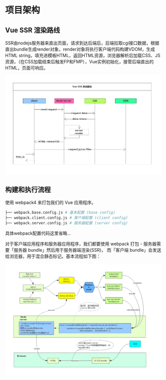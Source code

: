 # 项目架构

## Vue SSR 渲染路线

SSR由nodejs服务器来直出页面，请求到达后端后，后端拉取cgi接口数据，根据直出bundle生成render对象，render对象将执行客户端代码构建VDOM，生成HTML string，填充进模板HTML，返回HTML资源，浏览器解析后加载CSS、JS资源，（在CSS加载结束后触发FP和FMP），Vue实例初始化，接管后端直出的HTML，页面可响应。

![PNG](../imgs/ssr.png)


## 构建和执行流程

使用 webpack4 来打包我们的 Vue 应用程序。

```bash
├── webpack.base.config.js # 基本配置 (base config) 
├── webpack.client.config.js # 客户端配置 (client config)
├── webpack.server.config.js # 服务器配置 (server config)
```
具体webpack配置代码这里省略...

对于客户端应用程序和服务器应用程序，我们都要使用 webpack 打包 - 服务器需要「服务器 bundle」然后用于服务器端渲染(SSR)，
而「客户端 bundle」会发送给浏览器，用于混合静态标记。基本流程如下图：

![PNG](../imgs/step.png)




